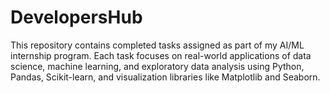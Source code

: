 # DevelopersHub
This repository contains completed tasks assigned as part of my AI/ML internship program. Each task focuses on real-world applications of data science, machine learning, and exploratory data analysis using Python, Pandas, Scikit-learn, and visualization libraries like Matplotlib and Seaborn.
